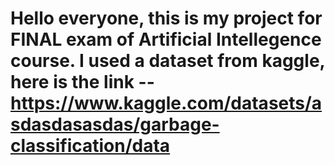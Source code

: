 # Hello everyone, this is my project for FINAL exam of Artificial Intellegence course. I used a dataset from kaggle, here is the link -- https://www.kaggle.com/datasets/asdasdasasdas/garbage-classification/data
